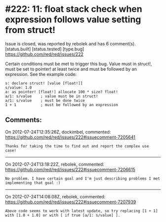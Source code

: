 
#222: 11: float stack check when expression follows value setting from struct!
================================================================================
Issue is closed, was reported by rebolek and has 6 comment(s).
[status.built] [status.tested] [type.bug]
<https://github.com/red/red/issues/222>

Certain conditions must be met to trigger this bug. Value must in struct!, must be set to pointer! at least twice and must be followed by an expression. See the example code:

```
s: declare struct! [value [float!]]
s/value: 1.0
a: as pointer! [float!] allocate 100 * size? float!
a/1: s/value    ; value must be in struct!
a/1: s/value    ; must be done twice
1 + 1           ; must be followed by an expression
```



Comments:
--------------------------------------------------------------------------------

On 2012-07-24T12:35:26Z, dockimbel, commented:
<https://github.com/red/red/issues/222#issuecomment-7205641>

    Thanks for taking the time to find out and report the complex use case!

--------------------------------------------------------------------------------

On 2012-07-24T13:18:22Z, rebolek, commented:
<https://github.com/red/red/issues/222#issuecomment-7206615>

    No problem. I have certain goal and I'm just describing problems I met implementing that goal :)

--------------------------------------------------------------------------------

On 2012-07-24T14:08:08Z, rebolek, commented:
<https://github.com/red/red/issues/222#issuecomment-7207939>

    Above code seems to work with latest update, so try replacing [1 + 1] with [1.0 + 1.0] or with [ if true [a/1: s/value] ].

